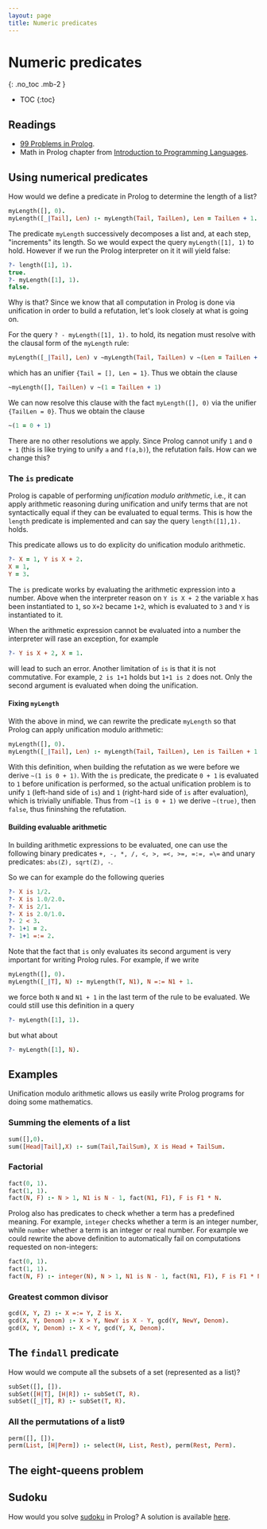 ```yaml
---
layout: page
title: Numeric predicates
---
```


# Numeric predicates
{: .no_toc .mb-2 }

- TOC
{:toc}

## Readings

- [99 Problems in Prolog](https://prof.ti.bfh.ch/hew1/informatik3/prolog/p-99/).
- Math in Prolog chapter from [Introduction to Programming
  Languages](https://en.wikibooks.org/wiki/Introduction_to_Programming_Languages).

## Using numerical predicates

How would we define a predicate in Prolog to determine the length of a list?

``` prolog
myLength([], 0).
myLength([_|Tail], Len) :- myLength(Tail, TailLen), Len = TailLen + 1.
```

The predicate `myLength` successively decomposes a list and, at each step,
"increments" its length. So we would expect the query `myLength([1], 1)` to
hold. However if we run the Prolog interpreter on it it will yield false:

``` prolog
?- length([1], 1).
true.
?- myLength([1], 1).
false.
```

Why is that? Since we know that all computation in Prolog is done via
unification in order to build a refutation, let's look closely at what is going
on.

For the query `? - myLength([1], 1).` to hold, its negation must resolve with
the clausal form of the `myLength` rule:

``` prolog
myLength([_|Tail], Len) v ~myLength(Tail, TailLen) v ~(Len = TailLen + 1)
```

which has an unifier `{Tail = [], Len = 1}`. Thus we obtain the clause

``` prolog
~myLength([], TailLen) v ~(1 = TailLen + 1)
```

We can now resolve this clause with the fact `myLength([], 0)` via the unifier `{TailLen = 0}`. Thus we obtain the clause

``` prolog
~(1 = 0 + 1)
```

There are no other resolutions we apply. Since Prolog cannot unify `1` and `0 +
1` (this is like trying to unify `a` and `f(a,b)`), the refutation fails. How
can we change this?

### The `is` predicate

Prolog is capable of performing *unification modulo arithmetic*, i.e., it can
apply arithmetic reasoning during unification and unify terms that are not
syntactically equal if they can be evaluated to equal terms. This is how the
`length` predicate is implemented and can say the query `length([1],1).` holds.

This predicate allows us to do explicity do unification modulo arithmetic.

``` prolog
?- X = 1, Y is X + 2.
X = 1,
Y = 3.
```

The `is` predicate works by evaluating the arithmetic expression into a
number. Above when the interpreter reason on `Y is X + 2` the variable `X` has
been instantiated to `1`, so `X+2` became `1+2`, which is evaluated to `3` and
`Y` is instantiated to it.

When the arithmetic expression cannot be evaluated into a number the interpreter
will rase an exception, for example

``` prolog
?- Y is X + 2, X = 1.
```

will lead to such an error. Another limitation of `is` is that it is not
commutative. For example, `2 is 1+1` holds but `1+1 is 2` does not. Only the
second argument is evaluated when doing the unification.


#### Fixing `myLength`

With the above in mind, we can rewrite the predicate `myLength` so that Prolog
can apply unification modulo arithmetic:

``` prolog
myLength([], 0).
myLength([_|Tail], Len) :- myLength(Tail, TailLen), Len is TailLen + 1.
```

With this definition, when building the refutation as we were before we derive
`~(1 is 0 + 1)`. With the `is` predicate, the predicate `0 + 1` is evaluated to
`1` before unification is performed, so the actual unification problem is to
unify `1` (left-hand side of `is`) and `1` (right-hard side of `is` after
evaluation), which is trivially unifiable. Thus from `~(1 is 0 + 1)` we derive
`~(true)`, then `false`, thus fininshing the refutation.

#### Building evaluable arithmetic

In building arithmetic expressions to be evaluated, one can use the following
binary predicates `+, -, *, /, <, >, =<, >=, =:=, =\=` and unary predicates:
`abs(Z), sqrt(Z), -`.

So we can for example do the following queries

``` prolog
?- X is 1/2.
?- X is 1.0/2.0.
?- X is 2/1.
?- X is 2.0/1.0.
?- 2 < 3.
?- 1+1 = 2.
?- 1+1 =:= 2.
```

Note that the fact that `is` only evaluates its second argument is very
important for writing Prolog rules. For example, if we write

``` prolog
myLength([], 0).
myLength([_|T], N) :- myLength(T, N1), N =:= N1 + 1.
```

we force both `N` and `N1 + 1` in the last term of the rule to be evaluated. We could still use this definition in a query

``` prolog
?- myLength([1], 1).
```

but what about

``` prolog
?- myLength([1], N).
```

## Examples

Unification modulo arithmetic allows us easily write Prolog programs for doing
some mathematics.

### Summing the elements of a list

``` prolog
sum([],0).
sum([Head|Tail],X) :- sum(Tail,TailSum), X is Head + TailSum.
```

### Factorial

``` prolog
fact(0, 1).
fact(1, 1).
fact(N, F) :- N > 1, N1 is N - 1, fact(N1, F1), F is F1 * N.
```

Prolog also has predicates to check whether a term has a predefined meaning. For
example, `integer` checks whether a term is an integer number, while `number`
whether a term is an integer or real number. For example we could rewrite the above definition to automatically fail on computations requested on non-integers:

``` prolog
fact(0, 1).
fact(1, 1).
fact(N, F) :- integer(N), N > 1, N1 is N - 1, fact(N1, F1), F is F1 * N.
```

### Greatest common divisor

``` prolog
gcd(X, Y, Z) :- X =:= Y, Z is X.
gcd(X, Y, Denom) :- X > Y, NewY is X - Y, gcd(Y, NewY, Denom).
gcd(X, Y, Denom) :- X < Y, gcd(Y, X, Denom).
```

## The `findall` predicate

How would we compute all the subsets of a set (represented as a list)?

``` prolog
subSet([], []).
subSet([H|T], [H|R]) :- subSet(T, R).
subSet([_|T], R) :- subSet(T, R).
```

### All the permutations of a list9

``` prolog
perm([], []).
perm(List, [H|Perm]) :- select(H, List, Rest), perm(Rest, Perm).
```

## The eight-queens problem


## Sudoku

How would you solve [sudoku](https://en.wikipedia.org/wiki/Sudoku) in Prolog? A
solution is available
[here](https://www.swi-prolog.org/pldoc/man?section=clpfd-sudoku).

